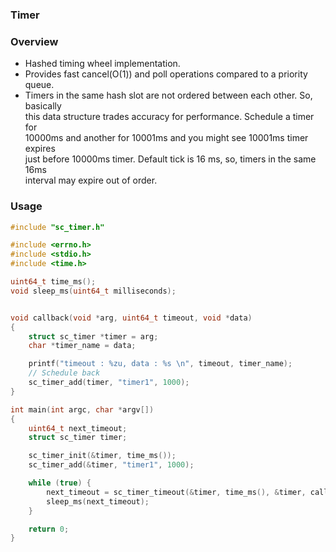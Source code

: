 ### Timer

### Overview

- Hashed timing wheel implementation.
- Provides fast cancel(O(1)) and poll operations compared to a priority queue.
- Timers in the same hash slot are not ordered between each other. So, basically    
  this data structure trades accuracy for performance. Schedule a timer for  
  10000ms and another for 10001ms and you might see 10001ms timer expires  
  just before 10000ms timer. Default tick is 16 ms, so, timers in the same 16ms  
  interval may expire out of order.


### Usage


```c
#include "sc_timer.h"

#include <errno.h>
#include <stdio.h>
#include <time.h>

uint64_t time_ms();
void sleep_ms(uint64_t milliseconds);


void callback(void *arg, uint64_t timeout, void *data)
{
    struct sc_timer *timer = arg;
    char *timer_name = data;

    printf("timeout : %zu, data : %s \n", timeout, timer_name);
    // Schedule back
    sc_timer_add(timer, "timer1", 1000);
}

int main(int argc, char *argv[])
{
    uint64_t next_timeout;
    struct sc_timer timer;

    sc_timer_init(&timer, time_ms());
    sc_timer_add(&timer, "timer1", 1000);

    while (true) {
        next_timeout = sc_timer_timeout(&timer, time_ms(), &timer, callback);
        sleep_ms(next_timeout);
    }

    return 0;
}

```